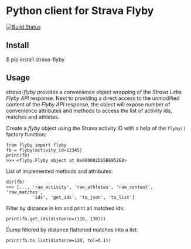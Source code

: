 # Python client for Strava Flyby

[![Build Status](https://travis-ci.org/sladkovm/strava-flyby.svg?branch=master)](https://travis-ci.org/sladkovm/strava-flyby)


## Install

$ pip install strava-flyby


## Usage

*strava-flyby* provides a convenience object wrapping of the *Strava Labs Flyby API* response. Next to providing a direct access to the unmodified content of the *Flyby API* response, the object will expose number of convenience attributes and methods to access the list of activity ids, matches and athletes.  

Create a *flyby* object using the Strava activity ID with a help of the `flyby()` factory function:
```
from flyby import flyby
fb = flyby(activity_id=12345)
print(fb)
>>> <flyby.Flyby object at 0x000002D65BE952E8>
```

List of implemented methods and attributes:
```
dir(fb)
>>> [..., 'raw_activity', 'raw_athletes', 'raw_content', 'raw_matches',
          'ids', 'get_ids', 'to_json', 'to_list']
```

Filter by distance in km and print all matched ids:
```
print(fb.get_ids(distance=(110, 130)))
```

Dump filtered by distance flattened matches into a list:
```
print(fb.to_list(distance=120, tol=0.1))
```
